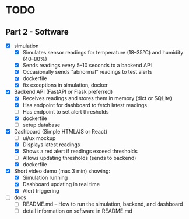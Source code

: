 # TODO

## Part 2 - Software

- [x] simulation
  - [x] Simulates sensor readings for temperature (18–35°C) and humidity (40–80%)
  - [x] Sends readings every 5–10 seconds to a backend API
  - [x] Occasionally sends “abnormal” readings to test alerts
  - [x] dockerfile
  - [x] fix exceptions in simulation, docker

- [x] Backend API (FastAPI or Flask preferred)
  - [x] Receives readings and stores them in memory (dict or SQLite)
  - [x] Has endpoint for dashboard to fetch latest readings
  - [ ] Has endpoint to set alert thresholds
  - [x] dockerfile
  - [ ] setup database

- [x] Dashboard (Simple HTML/JS or React)
  - [ ] ui/ux mockup
  - [x] Displays latest readings
  - [x] Shows a red alert if readings exceed thresholds
  - [ ] Allows updating thresholds (sends to backend)
  - [x] dockerfile

- [x] Short video demo (max 3 min) showing:
  - [x] Simulation running
  - [x] Dashboard updating in real time
  - [x] Alert triggering

- [ ] docs
  - [ ] README.md – How to run the simulation, backend, and dashboard
  - [ ] detail information on software in README.md